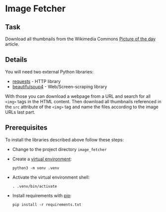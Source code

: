 # Image Fetcher

## Task

Download all thumbnails from the Wikimedia Commons [Picture of the day](https://commons.wikimedia.org/wiki/Commons:Picture_of_the_day) article.

## Details

You will need two external Python libraries:

- [requests](https://pypi.org/project/requests/) - HTTP library
- [beautifulsoup4](https://pypi.org/project/beautifulsoup4/) - Web/Screen-scraping library

With those you can download a webpage from a URL and search for all `<img>` tags in the HTML content.
Then download all thumbnails referenced in the `src` attribute of the `<img>` tag and name the files according to the
image URLs last part.

## Prerequisites

To install the libraries described above follow these steps:

- Change to the project directory `image_fetcher`
- Create a [virtual environment](https://docs.python.org/3/library/venv.html):

  ```shell
  python3 -m venv .venv
  ```

- Activate the virtual environment shell:

   ```shell
   . .venv/bin/activate
   ```

- Install requirements with [pip](https://pypi.org/project/pip/):

  ```shell
  pip install -r requirements.txt
  ```
